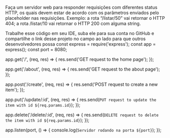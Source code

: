 Faça um servidor web para responder requisições com diferentes status HTTP, os quais devem estar de acordo com os parâmetros enviados pelo placeholder nas requisições. Exemplo: a rota “/listar/50” vai retornar o HTTP 404; a rota /listar/10 vai retornar o HTTP 200 com alguma string.

Trabalhe esse código em seu IDE, suba ele para sua conta no GitHub e compartilhe o link desse projeto no campo ao lado para que outros desenvolvedores possa const express = require('express');
const app = express();
const port = 8080;

app.get('/', (req, res) => {
    res.send('GET request to the home page');
});

app.get('/about', (req, res) => {
    res.send('GET request to the about page');
});

app.post('/create', (req, res) => {
    res.send('POST request to create a new item');
});

app.put('/update/:id', (req, res) => {
    res.send(`PUT request to update the item with id ${req.params.id}`);
});

app.delete('/delete/:id', (req, res) => {
    res.send(`DELETE request to delete the item with id ${req.params.id}`);
});

app.listen(port, () => {
    console.log(`Servidor rodando na porta ${port}`);
});
